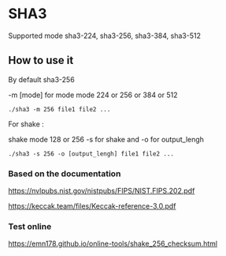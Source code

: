 # SHA3
Supported mode sha3-224, sha3-256, sha3-384, sha3-512

## How to use it

By default sha3-256

-m [mode] for mode 
mode 224 or 256 or 384 or 512

````shell
./sha3 -m 256 file1 file2 ...
````

For shake : 

shake mode 128 or 256
-s for shake and -o for output_lengh

````shell
./sha3 -s 256 -o [output_lengh] file1 file2 ...
````


### Based on the documentation
https://nvlpubs.nist.gov/nistpubs/FIPS/NIST.FIPS.202.pdf

https://keccak.team/files/Keccak-reference-3.0.pdf

### Test online
https://emn178.github.io/online-tools/shake_256_checksum.html